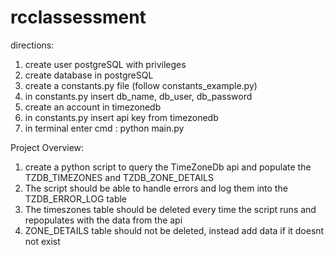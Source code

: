 # rcclassessment

directions:

1. create user postgreSQL with privileges
2. create database in postgreSQL
3. create a constants.py file (follow constants_example.py)
4. in constants.py insert db_name, db_user, db_password
5. create an account in timezonedb
6. in constants.py insert api key from timezonedb
7. in terminal enter cmd : python main.py

Project Overview:

1. create a python script to query the TimeZoneDb api and populate the TZDB_TIMEZONES
   and TZDB_ZONE_DETAILS
2. The script should be able to handle errors and log them into the TZDB_ERROR_LOG table
3. The timeszones table should be deleted every time the script runs and repopulates with the data from the api
4. ZONE_DETAILS table should not be deleted, instead add data if it doesnt not exist
